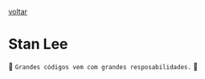 [voltar](../README.md)

Stan Lee
========
:star2: `Grandes códigos vem com grandes resposabilidades.` :star2:
